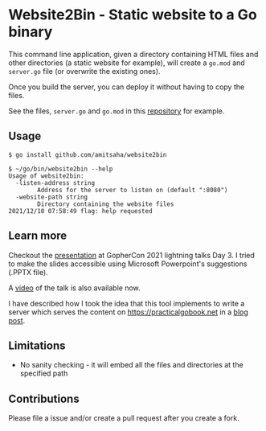 # Website2Bin - Static website to a Go binary

This command line application, given a directory containing HTML files and other directories (a static
website for example), will create a `go.mod` and `server.go` file (or overwrite the existing ones). 

Once you build the server, you can deploy it without having to copy the files.

See the files, `server.go` and `go.mod` in this [repository](https://github.com/practicalgo/website/tree/main/public)
for example.

## Usage

```
$ go install github.com/amitsaha/website2bin

$ ~/go/bin/website2bin --help
Usage of website2bin:
  -listen-address string
    	Address for the server to listen on (default ":8080")
  -website-path string
    	Directory containing the website files
2021/12/10 07:58:49 flag: help requested
```

## Learn more

Checkout the [presentation](./presentation) at GopherCon 2021 lightning talks Day 3. I tried
to make the slides accessible using Microsoft Powerpoint's suggestions (.PPTX file).

A [video](https://youtu.be/XnPHI6cCL7E?t=10222) of the talk is also available now.

I have described how I took the idea that this tool implements to write a server which serves the 
content on https://practicalgobook.net in a [blog post](https://practicalgobook.net/posts/practicalgobook_net/).

## Limitations

- No sanity checking - it will embed all the files and directories at the specified path

## Contributions

Please file a issue and/or create a pull request after you create a fork.


